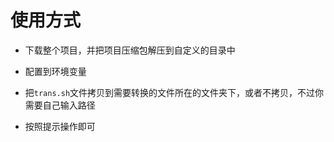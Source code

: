 # 使用方式

- 下载整个项目，并把项目压缩包解压到自定义的目录中

- 配置到环境变量
- 把`trans.sh`文件拷贝到需要转换的文件所在的文件夹下，或者不拷贝，不过你需要自己输入路径
- 按照提示操作即可
